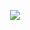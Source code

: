 <p align="center"><img src="https://upload.wikimedia.org/wikipedia/commons/thumb/1/15/Vincent_van_Gogh_-_Wheat_Field_with_Cypresses_%28National_Gallery_version%29.jpg/2560px-Vincent_van_Gogh_-_Wheat_Field_with_Cypresses_%28National_Gallery_version%29.jpg"/></p>

<!--
**NewDongJun/newdongjun** is a ✨ _special_ ✨ repository because its `README.md` (this file) appears on your GitHub profile.

Here are some ideas to get you started:

- 🔭 I’m currently working on ...
- 🌱 I’m currently learning ...
- 👯 I’m looking to collaborate on ...
- 🤔 I’m looking for help with ...
- 💬 Ask me about ...
- 📫 How to reach me: ...
- 😄 Pronouns: ...
- ⚡ Fun fact: ...
-->
